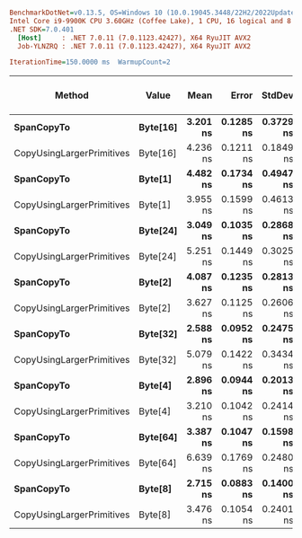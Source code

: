 ``` ini

BenchmarkDotNet=v0.13.5, OS=Windows 10 (10.0.19045.3448/22H2/2022Update)
Intel Core i9-9900K CPU 3.60GHz (Coffee Lake), 1 CPU, 16 logical and 8 physical cores
.NET SDK=7.0.401
  [Host]     : .NET 7.0.11 (7.0.1123.42427), X64 RyuJIT AVX2
  Job-YLNZRQ : .NET 7.0.11 (7.0.1123.42427), X64 RyuJIT AVX2

IterationTime=150.0000 ms  WarmupCount=2  

```
|                    Method |    Value |     Mean |     Error |    StdDev |   Median | Ratio | RatioSD | Completed Work Items | Lock Contentions | Code Size | Allocated | Alloc Ratio |
|-------------------------- |--------- |---------:|----------:|----------:|---------:|------:|--------:|---------------------:|-----------------:|----------:|----------:|------------:|
|                **SpanCopyTo** | **Byte[16]** | **3.201 ns** | **0.1285 ns** | **0.3729 ns** | **3.139 ns** |  **1.00** |    **0.00** |                    **-** |                **-** |     **364 B** |         **-** |          **NA** |
| CopyUsingLargerPrimitives | Byte[16] | 4.236 ns | 0.1211 ns | 0.1849 ns | 4.232 ns |  1.26 |    0.13 |                    - |                - |     255 B |         - |          NA |
|                **SpanCopyTo** |  **Byte[1]** | **4.482 ns** | **0.1734 ns** | **0.4947 ns** | **4.365 ns** |  **1.42** |    **0.24** |                    **-** |                **-** |     **364 B** |         **-** |          **NA** |
| CopyUsingLargerPrimitives |  Byte[1] | 3.955 ns | 0.1599 ns | 0.4613 ns | 3.865 ns |  1.25 |    0.19 |                    - |                - |     255 B |         - |          NA |
|                **SpanCopyTo** | **Byte[24]** | **3.049 ns** | **0.1035 ns** | **0.2868 ns** | **2.963 ns** |  **0.96** |    **0.13** |                    **-** |                **-** |     **364 B** |         **-** |          **NA** |
| CopyUsingLargerPrimitives | Byte[24] | 5.251 ns | 0.1449 ns | 0.3025 ns | 5.172 ns |  1.58 |    0.16 |                    - |                - |     255 B |         - |          NA |
|                **SpanCopyTo** |  **Byte[2]** | **4.087 ns** | **0.1235 ns** | **0.2813 ns** | **4.065 ns** |  **1.23** |    **0.15** |                    **-** |                **-** |     **364 B** |         **-** |          **NA** |
| CopyUsingLargerPrimitives |  Byte[2] | 3.627 ns | 0.1125 ns | 0.2606 ns | 3.598 ns |  1.10 |    0.14 |                    - |                - |     255 B |         - |          NA |
|                **SpanCopyTo** | **Byte[32]** | **2.588 ns** | **0.0952 ns** | **0.2475 ns** | **2.511 ns** |  **0.80** |    **0.10** |                    **-** |                **-** |     **364 B** |         **-** |          **NA** |
| CopyUsingLargerPrimitives | Byte[32] | 5.079 ns | 0.1422 ns | 0.3434 ns | 4.968 ns |  1.55 |    0.19 |                    - |                - |     255 B |         - |          NA |
|                **SpanCopyTo** |  **Byte[4]** | **2.896 ns** | **0.0944 ns** | **0.2013 ns** | **2.885 ns** |  **0.87** |    **0.09** |                    **-** |                **-** |     **364 B** |         **-** |          **NA** |
| CopyUsingLargerPrimitives |  Byte[4] | 3.210 ns | 0.1042 ns | 0.2414 ns | 3.157 ns |  0.97 |    0.11 |                    - |                - |     255 B |         - |          NA |
|                **SpanCopyTo** | **Byte[64]** | **3.387 ns** | **0.1047 ns** | **0.1598 ns** | **3.373 ns** |  **1.01** |    **0.10** |                    **-** |                **-** |     **364 B** |         **-** |          **NA** |
| CopyUsingLargerPrimitives | Byte[64] | 6.639 ns | 0.1769 ns | 0.2480 ns | 6.567 ns |  1.98 |    0.19 |                    - |                - |     255 B |         - |          NA |
|                **SpanCopyTo** |  **Byte[8]** | **2.715 ns** | **0.0883 ns** | **0.1400 ns** | **2.742 ns** |  **0.81** |    **0.09** |                    **-** |                **-** |     **364 B** |         **-** |          **NA** |
| CopyUsingLargerPrimitives |  Byte[8] | 3.476 ns | 0.1054 ns | 0.2401 ns | 3.465 ns |  1.04 |    0.11 |                    - |                - |     255 B |         - |          NA |
